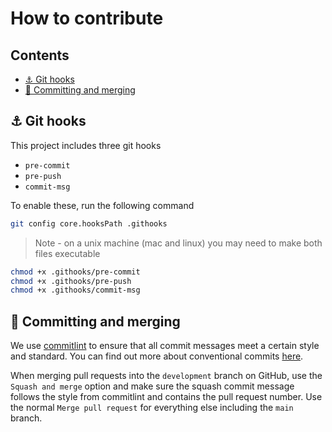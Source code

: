 # How to contribute

## Contents

- [⚓️ Git hooks](#-git-hooks)
- [💬 Committing and merging](#-committing-and-merging)

## ⚓ Git hooks

This project includes three git hooks

- `pre-commit`
- `pre-push`
- `commit-msg`

To enable these, run the following command

```sh
git config core.hooksPath .githooks
```

> Note - on a unix machine (mac and linux) you may need to make both files executable

```sh
chmod +x .githooks/pre-commit
chmod +x .githooks/pre-push
chmod +x .githooks/commit-msg
```

## 💬 Committing and merging

We use [commitlint](https://commitlint.js.org/) to ensure that all commit messages meet a certain style and standard. You can find out more about conventional commits [here](https://www.conventionalcommits.org/).

When merging pull requests into the `development` branch on GitHub, use the `Squash and merge` option and make sure the squash commit message follows the style from commitlint and contains the pull request number. Use the normal `Merge pull request` for everything else including the `main` branch.
